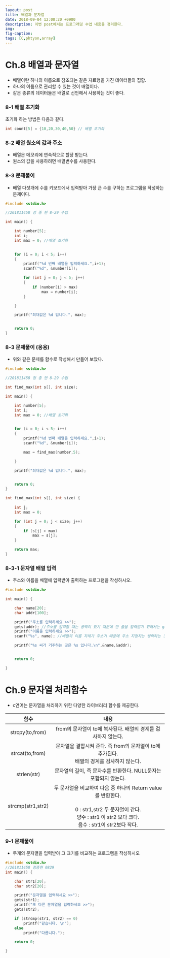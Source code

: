 ```yaml
---
layout: post
title: 배열과 문자열
date: 2018-09-04 12:00:20 +0900
description: 이번 post에서는 프로그래밍 수업 내용을 정리한다. 
img:
fig-caption:
tags: [C,phtyon,array]
---
```


# Ch.8 배열과 문자열

- 배열이란 하나의 이름으로 참조되는 같은 자료형을 가진 데이터들의 집합.
- 하나의 이름으로 관리할 수 있는 것이 배열이다.
- 같은 종류의 데이터들은 배열로 선언해서 사용하는 것이 좋다.



### 8-1 배열 초기화

초기화 하는 방법은 다음과 같다.

```c
int count[5] = {10,20,30,40,50} // 배열 초기화
```



### 8-2 배열 원소의 값과 주소

- 배열은 메모리에 연속적으로 할당 받는다.
- 원소의 값을 사용하려면 배열변수를 사용한다.



### 8-3 문제풀이

- 배열 다섯개에 수를 키보드에서 입력받아 가장 큰 수를 구하는 프로그램을 작성하는 문제이다.

```c
#include <stdio.h>

//201811458 정 종 현 8-29 수업

int main() {

	int number[5];
	int i;
	int max = 0; //배열 초기화

	
	for (i = 0; i < 5; i++)
	{
		printf("%d 번째 배열을 입력하세요.",i+1);
		scanf("%d", &number[i]);

		for (int j = 0; j < 5; j++)
		{
			if (number[i] > max)
				max = number[i];
		}

	}

	printf("최대값은 %d 입니다.", max);


	return 0;
}
```



### 8-3 문제풀이 (응용)

- 위와 같은 문제를 함수로 작성해서 만들어 보았다.

```c
#include <stdio.h>

//201811458 정 종 현 8-29 수업

int find_max(int s[], int size);

int main() {

	int number[5];
	int i;
	int max = 0; //배열 초기화

	
	for (i = 0; i < 5; i++)
	{
		printf("%d 번째 배열을 입력하세요.",i+1);
		scanf("%d", &number[i]);

		max = find_max(number,5);

	}

	printf("최대값은 %d 입니다.", max);


	return 0;
}

int find_max(int s[], int size) {
	
	int j;
	int max = 0;

	for (int j = 0; j < size; j++)
	{
		if (s[j] > max)
			max = s[j];
	}

	return max;
}

```



### 8-3-1 문자열 배열 입력

- 주소와 이름을 배열에 입력받아 출력하는 프로그램을 작성하시오.



```c
#include <stdio.h>

int main() {

	char name[20];
	char addr[100];

	printf("주소를 입력하세요 >>");
	gets(addr); //주소를 입력할 때는 공백이 있기 때문에 한 줄을 입력받기 위해서는 gets함수를 사용한다. 
	printf("이름을 입력하세요 >>");
	scanf("%s", name); //배열의 이름 자체가 주소기 때문에 주소 지정자는 생략하는 것이 원칙이다.

	printf("%s 씨가 거주하는 곳은 %s 입니다.\n",&name,&addr);


	return 0;

}
```



# Ch.9 문자열 처리함수

- c언어는 문자열을 처리하기 위한 다양한 라이브러리 함수를 제공한다.





|       함수        |                             내용                             |
| :---------------: | :----------------------------------------------------------: |
|  strcpy(to,from)  | from의 문자열이 to에 복사된다. 배열의 경계를 검사하지 않는다. |
|  strcat(to,from)  | 문자열을 결합시켜 준다. 즉 from의 문자열이 to에 추가된다.<br /> 배열의 경계를 검사하지 않는다. |
|    strlen(str)    | 문자열의 길이, 즉 문자수를 반환한다. NULL문자는 포함되지 않는다. |
| strcmp(str1,str2) | 두 문자열을 비교하여 다음 중 하나의 Return value를 반환한다.<br /><br />0   :  str1,str2 두 문자열이 같다.<br /> 양수 : str1 이 str2 보다 크다.<br /> 음수 : str1이 str2보다 작다. |



### 9-1 문제풀이

- 두개의 문자열을 입력받아 그 크기를 비교하는 프로그램을 작성하시오



```c
#include <stdio.h>
//201811458 정종현 0829
int main() {

	char str1[20];
	char str2[20];

	printf("문자열을 입력하세요 >>");
	gets(str1);
	printf("또 다른 문자열을 입력하세요 >>");
	gets(str2);

	if (strcmp(str1, str2) == 0)
		printf("같습니다. \n");
	else
		printf("다릅니다.");

	return 0;

}
```


